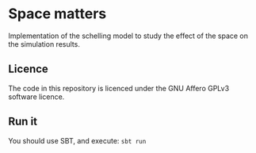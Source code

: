 Space matters
===

Implementation of the schelling model to study the effect of the space on the simulation results.

Licence
-------

The code in this repository is licenced under the GNU Affero GPLv3 software licence. 

Run it
------

You should use SBT, and execute: ```sbt run```

